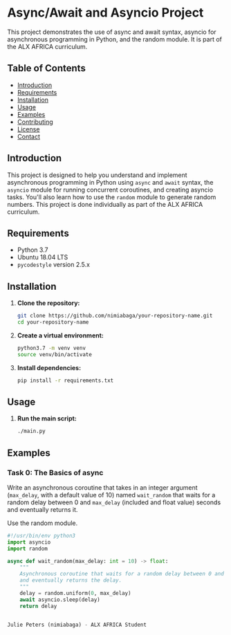 # Async/Await and Asyncio Project

This project demonstrates the use of async and await syntax, asyncio for asynchronous programming in Python, and the random module. It is part of the ALX AFRICA curriculum.

## Table of Contents

- [Introduction](#introduction)
- [Requirements](#requirements)
- [Installation](#installation)
- [Usage](#usage)
- [Examples](#examples)
- [Contributing](#contributing)
- [License](#license)
- [Contact](#contact)

## Introduction

This project is designed to help you understand and implement asynchronous programming in Python using `async` and `await` syntax, the `asyncio` module for running concurrent coroutines, and creating asyncio tasks. You'll also learn how to use the `random` module to generate random numbers. This project is done individually as part of the ALX AFRICA curriculum.

## Requirements

- Python 3.7
- Ubuntu 18.04 LTS
- `pycodestyle` version 2.5.x

## Installation

1. **Clone the repository:**

    ```sh
    git clone https://github.com/nimiabaga/your-repository-name.git
    cd your-repository-name
    ```

2. **Create a virtual environment:**

    ```sh
    python3.7 -m venv venv
    source venv/bin/activate
    ```

3. **Install dependencies:**

    ```sh
    pip install -r requirements.txt
    ```

## Usage

1. **Run the main script:**

    ```sh
    ./main.py
    ```

## Examples

### Task 0: The Basics of async

Write an asynchronous coroutine that takes in an integer argument (`max_delay`, with a default value of 10) named `wait_random` that waits for a random delay between 0 and `max_delay` (included and float value) seconds and eventually returns it.

Use the random module.

```python
#!/usr/bin/env python3
import asyncio
import random

async def wait_random(max_delay: int = 10) -> float:
    """
    Asynchronous coroutine that waits for a random delay between 0 and max_delay seconds
    and eventually returns the delay.
    """
    delay = random.uniform(0, max_delay)
    await asyncio.sleep(delay)
    return delay


Julie Peters (nimiabaga) - ALX AFRICA Student
